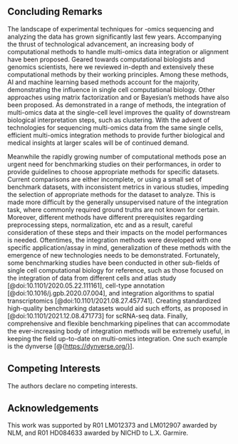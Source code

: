 ## Concluding Remarks

The landscape of experimental techniques for -omics sequencing and analyzing the data has grown significantly last few years. Accompanying the thrust of technological advancement, an increasing body of computational methods to handle multi-omics data integration or alignment have been proposed. Geared towards computational biologists and genomics scientists, here we reviewed in-depth and extensively these computational methods by their working principles. Among these methods, AI and machine learning based methods account for the majority, demonstrating the influence in single cell computational biology. Other approaches using matrix factorization and or Bayesian’s methods have also been proposed. As demonstrated in a range of methods, the integration of multi-omics data at the single-cell level improves the quality of downstream biological interpretation steps, such as clustering. With the advent of technologies for sequencing multi-omics data from the same single cells, efficient multi-omics integration methods to provide further biological and medical insights at larger scales will be of continued demand.


Meanwhile the rapidly growing number of computational methods pose an urgent need for benchmarking studies on their performances, in order to provide guidelines to choose appropriate methods for specific datasets. Current comparisons are either incomplete, or using a small set of benchmark datasets, with inconsistent metrics in various studies, impeding the selection of appropriate methods for the dataset to analyze. This is made more difficult by the generally unsupervised nature of the integration task, where commonly required ground truths are not known for certain. Moreover, different methods have different prerequisites regarding preprocessing steps, normalization, etc and as a result, careful consideration of these steps and their impacts on the model performances is needed. Oftentimes, the integration methods were developed with one specific application/assay in mind, generalization of these methods with the emergence of new technologies needs to be demonstrated. Fortunately, some benchmarking studies have been conducted in other sub-fields of single cell computational biology for reference, such as those focused on the integration of data from different cells and atlas study [@doi:10.1101/2020.05.22.111161], cell-type annotation [@doi:10.1016/j.gpb.2020.07.004], and integration algorithms to spatial transcriptomics [@doi:10.1101/2021.08.27.457741]. Creating standardized high-quality benchmarking datasets would aid such efforts, as proposed in [@doi:10.1101/2021.12.08.471773] for scRNA-seq data. Finally, comprehensive and flexible benchmarking pipelines that can accommodate the ever-increasing body of integration methods will be extremely useful, in keeping the field up-to-date on multi-omics integration. One such example is the dynverse [@{https://dynverse.org/}].

## Competing Interests

The authors declare no competing interests.

## Acknowledgements

This work was supported by R01 LM012373 and LM012907 awarded by NLM, and R01 HD084633 awarded by NICHD to L.X. Garmire.
